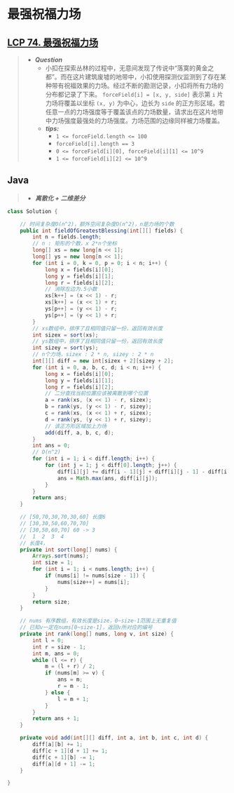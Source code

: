 # 最强祝福力场

## [LCP 74. 最强祝福力场](https://leetcode.cn/problems/xepqZ5/)

> - ***Question***
>   - 小扣在探索丛林的过程中，无意间发现了传说中“落寞的黄金之都”。而在这片建筑废墟的地带中，小扣使用探测仪监测到了存在某种带有祝福效果的力场。经过不断的勘测记录，小扣将所有力场的分布都记录了下来。 `forceField[i] = [x, y, side]` 表示第 `i` 片力场将覆盖以坐标 `(x, y)` 为中心，边长为 `side` 的正方形区域。若任意一点的力场强度等于覆盖该点的力场数量，请求出在这片地带中力场强度最强处的力场强度。力场范围的边缘同样被力场覆盖。
>   - ***tips:***
>     - `1 <= forceField.length <= 100`
>     - `forceField[i].length == 3`
>     - `0 <= forceField[i][0], forceField[i][1] <= 10^9`
>     - `1 <= forceField[i][2] <= 10^9`

## Java

> - ***离散化 + 二维差分***

```java
class Solution {

    // 时间复杂度O(n^2)，额外空间复杂度O(n^2)，n是力场的个数
    public int fieldOfGreatestBlessing(int[][] fields) {
        int n = fields.length;
        // n : 矩形的个数，x 2*n个坐标
        long[] xs = new long[n << 1];
        long[] ys = new long[n << 1];
        for (int i = 0, k = 0, p = 0; i < n; i++) {
            long x = fields[i][0];
            long y = fields[i][1];
            long r = fields[i][2];
            // 消除左边为.5小数
            xs[k++] = (x << 1) - r;
            xs[k++] = (x << 1) + r;
            ys[p++] = (y << 1) - r;
            ys[p++] = (y << 1) + r;
        }
        // xs数组中，排序了且相同值只留一份，返回有效长度
        int sizex = sort(xs);
        // ys数组中，排序了且相同值只留一份，返回有效长度
        int sizey = sort(ys);
        // n个力场，sizex : 2 * n, sizey : 2 * n
        int[][] diff = new int[sizex + 2][sizey + 2];
        for (int i = 0, a, b, c, d; i < n; i++) {
            long x = fields[i][0];
            long y = fields[i][1];
            long r = fields[i][2];
            // 二分查找当前位置应该被离散到哪个位置
            a = rank(xs, (x << 1) - r, sizex);
            b = rank(ys, (y << 1) - r, sizey);
            c = rank(xs, (x << 1) + r, sizex);
            d = rank(ys, (y << 1) + r, sizey);
            // 该正方形区域加上力场
            add(diff, a, b, c, d);
        }
        int ans = 0;
        // O(n^2)
        for (int i = 1; i < diff.length; i++) {
            for (int j = 1; j < diff[0].length; j++) {
                diff[i][j] += diff[i - 1][j] + diff[i][j - 1] - diff[i - 1][j - 1];
                ans = Math.max(ans, diff[i][j]);
            }
        }
        return ans;
    }

    // [50,70,30,70,30,60] 长度6
    // [30,30,50,60,70,70]
    // [30,50,60,70] 60 -> 3
    //  1  2  3  4
    // 长度4，
    private int sort(long[] nums) {
        Arrays.sort(nums);
        int size = 1;
        for (int i = 1; i < nums.length; i++) {
            if (nums[i] != nums[size - 1]) {
                nums[size++] = nums[i];
            }
        }
        return size;
    }

    // nums 有序数组，有效长度是size，0~size-1范围上无重复值
    // 已知v一定在nums[0~size-1]，返回v所对应的编号
    private int rank(long[] nums, long v, int size) {
        int l = 0;
        int r = size - 1;
        int m, ans = 0;
        while (l <= r) {
            m = (l + r) / 2;
            if (nums[m] >= v) {
                ans = m;
                r = m - 1;
            } else {
                l = m + 1;
            }
        }
        return ans + 1;
    }

    private void add(int[][] diff, int a, int b, int c, int d) {
        diff[a][b] += 1;
        diff[c + 1][d + 1] += 1;
        diff[c + 1][b] -= 1;
        diff[a][d + 1] -= 1;
    }

}
```
